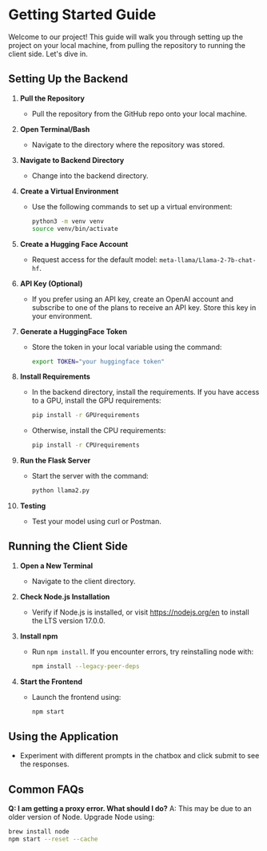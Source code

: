 # Getting Started Guide

Welcome to our project! This guide will walk you through setting up the project on your local machine, from pulling the repository to running the client side. Let's dive in.

## Setting Up the Backend

1. **Pull the Repository**
   - Pull the repository from the GitHub repo onto your local machine.

2. **Open Terminal/Bash**
   - Navigate to the directory where the repository was stored.

3. **Navigate to Backend Directory**
   - Change into the backend directory.

4. **Create a Virtual Environment**
   - Use the following commands to set up a virtual environment:
     ```bash
     python3 -m venv venv
     source venv/bin/activate
     ```

5. **Create a Hugging Face Account**
   - Request access for the default model: `meta-llama/Llama-2-7b-chat-hf`.

6. **API Key (Optional)**
   - If you prefer using an API key, create an OpenAI account and subscribe to one of the plans to receive an API key. Store this key in your environment.

7. **Generate a HuggingFace Token**
   - Store the token in your local variable using the command:
     ```bash
     export TOKEN="your huggingface token"
     ```

8. **Install Requirements**
   - In the backend directory, install the requirements. If you have access to a GPU, install the GPU requirements:
     ```bash
     pip install -r GPUrequirements
     ```
   - Otherwise, install the CPU requirements:
     ```bash
     pip install -r CPUrequirements
     ```

9. **Run the Flask Server**
   - Start the server with the command:
     ```bash
     python llama2.py
     ```

10. **Testing**
    - Test your model using curl or Postman.

## Running the Client Side

1. **Open a New Terminal**
   - Navigate to the client directory.

2. **Check Node.js Installation**
   - Verify if Node.js is installed, or visit https://nodejs.org/en to install the LTS version 17.0.0.

3. **Install npm**
   - Run `npm install`. If you encounter errors, try reinstalling node with:
     ```bash
     npm install --legacy-peer-deps
     ```

4. **Start the Frontend**
   - Launch the frontend using:
     ```bash
     npm start
     ```

## Using the Application

- Experiment with different prompts in the chatbox and click submit to see the responses.

## Common FAQs

**Q: I am getting a proxy error. What should I do?**
A: This may be due to an older version of Node. Upgrade Node using:
```bash
brew install node
npm start --reset --cache





